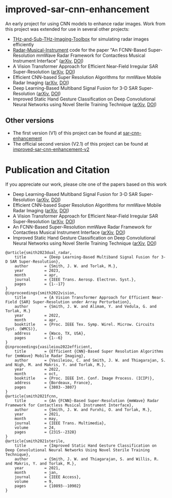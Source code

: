 # improved-sar-cnn-enhancement
An early project for using CNN models to enhance radar images. Work from this project was extended for use in several other projects:
- [THz-and-Sub-THz-Imaging-Toolbox](https://github.com/josiahwsmith10/THz-and-Sub-THz-Imaging-Toolbox) for simulating radar images efficiently
- [Radar-Musical-Instrument](https://github.com/josiahwsmith10/Radar-Musical-Instrument) code for the paper "An FCNN-Based Super-Resolution mmWave Radar Framework for Contactless Musical Instrument Interface" ([arXiv](https://arxiv.org/abs/2305.01995), [DOI](https://doi.org/10.1109/TMM.2021.3079695))
- A Vision Transformer Approach for Efficient Near-Field Irregular SAR Super-Resolution ([arXiv](https://arxiv.org/abs/2305.02074), [DOI](https://doi.org/10.1109/WMCS55582.2022.9866326))
- Efficient CNN-based Super Resolution Algorithms for mmWave Mobile Radar Imaging ([arXiv](https://arxiv.org/abs/2305.02092), [DOI](https://doi.org/10.1109/ICIP46576.2022.9897190))
- Deep Learning-Based Multiband Signal Fusion for 3-D SAR Super-Resolution ([arXiv](https://arxiv.org/abs/2305.02017), [DOI](https://doi.org/10.1109/TAES.2023.3270111))
- Improved Static Hand Gesture Classification on Deep Convolutional Neural Networks using Novel Sterile Training Technique ([arXiv](https://arxiv.org/abs/2305.02039), [DOI](https://doi.org/10.1109/ACCESS.2021.3051454))

## Other versions
- The first version (V1) of this project can be found at [sar-cnn-enhancement](https://github.com/josiahwsmith10/sar-cnn-enhancement)
- The official second version (V2.1) of this project can be found at [improved-sar-cnn-enhancement-v2](https://github.com/josiahwsmith10/improved-sar-cnn-enhancement-v2)

# Publication and Citation
If you appreciate our work, please cite one of the papers based on this work
- Deep Learning-Based Multiband Signal Fusion for 3-D SAR Super-Resolution ([arXiv](https://arxiv.org/abs/2305.02017), [DOI](https://doi.org/10.1109/TAES.2023.3270111))
- Efficient CNN-based Super Resolution Algorithms for mmWave Mobile Radar Imaging ([arXiv](https://arxiv.org/abs/2305.02092), [DOI](https://doi.org/10.1109/ICIP46576.2022.9897190))
- A Vision Transformer Approach for Efficient Near-Field Irregular SAR Super-Resolution ([arXiv](https://arxiv.org/abs/2305.02074), [DOI](https://doi.org/10.1109/WMCS55582.2022.9866326))
- An FCNN-Based Super-Resolution mmWave Radar Framework for Contactless Musical Instrument Interface ([arXiv](https://arxiv.org/abs/2305.01995), [DOI](https://doi.org/10.1109/TMM.2021.3079695))
- Improved Static Hand Gesture Classification on Deep Convolutional Neural Networks using Novel Sterile Training Technique ([arXiv](https://arxiv.org/abs/2305.02039), [DOI](https://doi.org/10.1109/ACCESS.2021.3051454))
```
@article{smith2023dual_radar,
	title        = {Deep Learning-Based Multiband Signal Fusion for 3-D SAR Super-Resolution},
	author       = {Smith, J. W. and Torlak, M.},
	year         = 2023,
	month        = apr,
	journal      = {IEEE Trans. Aerosp. Electron. Syst.},
	pages        = {1--17}
}
@inproceedings{smith2022vision,
	title        = {A Vision Transformer Approach for Efficient Near-Field {SAR} Super-Resolution under Array Perturbation},
	author       = {Smith, J. W. and Alimam, Y. and Vedula, G. and Torlak, M.}
	year         = 2022,
	month        = apr,
	booktitle    = {Proc. IEEE Tex. Symp. Wirel. Microw. Circuits Syst. (WMCS)},
	address      = {Waco, TX, USA},
	pages        = {1--6}
}
@inproceedings{vasileiou2022efficient,
	title        = {Efficient {CNN}-Based Super Resolution Algorithms for {mmWave} Mobile Radar Imaging},
	author       = {Vasileiou, C. and Smith, J. W. and Thiagarajan, S. and Nigh, M. and Makris, Y. and Torlak, M.},
	year         = 2022,
	month        = oct,
	booktitle    = {Proc. IEEE Int. Conf. Image Process. (ICIP)},
	address      = {Bordeaux, France},
	pages        = {3803--3807}
}
@article{smith2021fcnn,
	title        = {An {FCNN}-Based Super-Resolution {mmWave} Radar Framework for Contactless Musical Instrument Interface},
	author       = {Smith, J. W. and Furxhi, O. and Torlak, M.},
	year         = 2021,
	month        = may,
	journal      = {IEEE Trans. Multimedia},
	volume       = 24,
	pages        = {2315--2328}
}
@article{smith2021sterile,
	title        = {Improved Static Hand Gesture Classification on Deep Convolutional Neural Networks Using Novel Sterile Training Technique},
	author       = {Smith, J. W. and Thiagarajan, S. and Willis, R. and Makris, Y. and Torlak, M.},
	year         = 2021,
	month        = jan,
	journal      = {IEEE Access},
	volume       = 9,
	pages        = {10893--10902}
}
```
